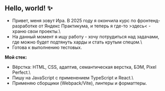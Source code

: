 ## Hello, world! ✨

- Привет, меня зовут Ира. В 2025 году я окончила курс по фронтенд-разработке от Яндекс Практикума, и теперь я где-то >здесь< - храню свои проекты.\
- На данный момент я ищу работу - хочу потрудиться над задачами, где можно будет подтянуть харды и стать крутым спецом.\
- Готова к выполнению тестовых. 

**Мой стек:**
- Вёрстка: HTML, CSS, адаптив, семантическая верстка, БЭМ, Pixel Perfect.\
- Пишу на JavaScript с применением TypeScript и React.\
- Применяю сборщики (Webpack/Vite), линтеры и форматтеры. 
<!--
**IrinaZhal/IrinaZhal** is a ✨ _special_ ✨ repository because its `README.md` (this file) appears on your GitHub profile.

Here are some ideas to get you started:

- 🔭 I’m currently working on ...
- 🌱 I’m currently learning ...
- 👯 I’m looking to collaborate on ...
- 🤔 I’m looking for help with ...
- 💬 Ask me about ...
- 📫 How to reach me: ...
- 😄 Pronouns: ...
- ⚡ Fun fact: ...
-->
